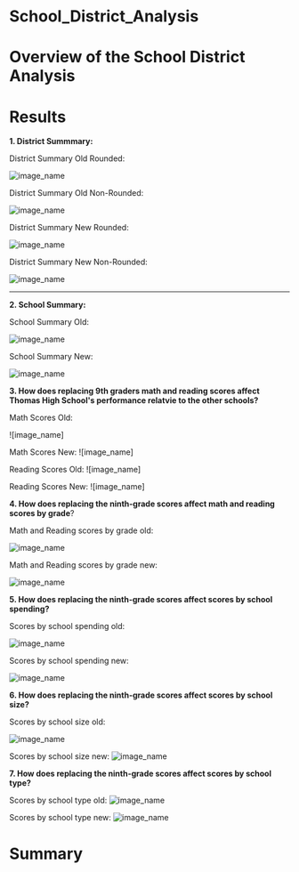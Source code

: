 # School_District_Analysis
# Overview of the School District Analysis
# Results

**1.  District Summmary:**

District Summary Old Rounded:

![image_name](https://github.com/jessicameyer23/School_District_Analysis/blob/main/Challenge%204%20Images/old%20district%20summary%20picture%20rounded..png)

District Summary Old Non-Rounded:

![image_name](https://github.com/jessicameyer23/School_District_Analysis/blob/main/Challenge%204%20Images/Old%20District%20Summary%20picture%20detailed.png)

District Summary New Rounded:

![image_name](https://github.com/jessicameyer23/School_District_Analysis/blob/main/Challenge%204%20Images/new%20district%20summary%20rounded.png)

District Summary New Non-Rounded:

![image_name](https://github.com/jessicameyer23/School_District_Analysis/blob/main/Challenge%204%20Images/new%20district%20summary%20detailed.png)

****
**2.  School Summary:**

School Summary Old:

![image_name](https://github.com/jessicameyer23/School_District_Analysis/blob/main/Challenge%204%20Images/old%20school%20summary.png)

School Summary New:

![image_name](https://github.com/jessicameyer23/School_District_Analysis/blob/main/Challenge%204%20Images/new%20school%20summary.png)


**3.  How does replacing 9th graders math and reading scores affect Thomas High School's performance relatvie to the other schools?**

Math Scores Old:

![image_name]

Math Scores New:
![image_name]

Reading Scores Old:
![image_name]

Reading Scores New:
![image_name]


**4.  How does replacing the ninth-grade scores affect math and reading scores by grade**?

Math and Reading scores by grade old:

![image_name](https://github.com/jessicameyer23/School_District_Analysis/blob/main/Challenge%204%20Images/old%20math%20by%20grade.png)

Math and Reading scores by grade new:

![image_name](https://github.com/jessicameyer23/School_District_Analysis/blob/main/Challenge%204%20Images/new%20reading%20by%20grade.png)


**5.  How does replacing the ninth-grade scores affect scores by school spending?**

Scores by school spending old:

![image_name](https://github.com/jessicameyer23/School_District_Analysis/blob/main/Challenge%204%20Images/old%20scores%20by%20spending.png)

Scores by school spending new:

![image_name](https://github.com/jessicameyer23/School_District_Analysis/blob/main/Challenge%204%20Images/new%20scores%20by%20spending.png)







**6.  How does replacing the ninth-grade scores affect scores by school size?**

Scores by school size old:

![image_name](https://github.com/jessicameyer23/School_District_Analysis/blob/main/Challenge%204%20Images/old%20scores%20by%20size.png)

Scores by school size new:
![image_name](https://github.com/jessicameyer23/School_District_Analysis/blob/main/Challenge%204%20Images/new%20scores%20by%20size.png)











**7.  How does replacing the ninth-grade scores affect scores by school type?**


Scores by school type old:
![image_name](https://github.com/jessicameyer23/School_District_Analysis/blob/main/Challenge%204%20Images/old%20scores%20by%20school%20type.png)


Scores by school type new:
![image_name](https://github.com/jessicameyer23/School_District_Analysis/blob/main/Challenge%204%20Images/new%20scores%20by%20school%20type.png)






# Summary
